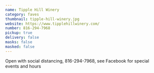 ```yaml
---
name: Tipple Hill Winery
category: faves
thumbnail: tipple-hill-winery.jpg
website: https://www.tipplehillwinery.com/
number: 816-294-7968
pickup: true
delivery: false
masks: false
masked: false
---
```

Open with social distancing, 816-294-7968, see Facebook for special events and hours